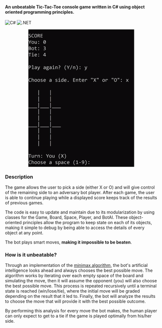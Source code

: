#### An unbeatable Tic-Tac-Toe console game written in C# using object oriented programming principles.
![C#](https://img.shields.io/badge/Language-C%23-blueviolet)
![.NET](https://img.shields.io/badge/Framework-.NET-brightgreen)

<p align="center">
<img src="tictactoe-demo.gif" width="350px" align="center">
</p>

### Description
The game allows the user to pick a side (either X or O) and will give control of the remaining side to an adversary bot player. After each game, the user is able to continue playing while a displayed score keeps track of the results of previous games.

The code is easy to update and maintain due to its modularization by using classes for the Game, Board, Space, Player, and BotAI. These object-oriented principles allow the program to keep state on each of its objects, making it simple to debug by being able to access the details of every object at any point.

The bot plays smart moves, **making it impossible to be beaten**.

### How is it unbeatable?
Through an implementation of the [minimax algorithm](https://en.wikipedia.org/wiki/Minimax), the bot's artificial intelligence looks ahead and always chooses the best possible move. The algorithm works by iterating over each empty space of the board and simulating the move, then it will assume the opponent (you) will also choose the best possible move. This process is repeated recursively until a terminal state is reached (win/lose/tie), where the initial move will be graded depending on the result that it led to. Finally, the bot will analyze the results to choose the move that will provide it with the best possible outcome.

By performing this analysis for every move the bot makes, the human player can only expect to get to a tie if the game is played optimally from his/her side.
